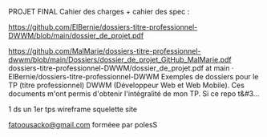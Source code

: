 PROJET FINAL
Cahier des charges + cahier des spec : 
 
https://github.com/ElBernie/dossiers-titre-professionnel-DWWM/blob/main/dossier_de_projet.pdf
 
https://github.com/MalMarie/dossiers-titre-professionnel-dwwm/blob/main/Dossiers/dossier_de_projet_GitHub_MalMarie.pdf
dossiers-titre-professionnel-DWWM/dossier_de_projet.pdf at main · ElBernie/dossiers-titre-professionnel-DWWM
Exemples de dossiers pour le TP (titre professionnel) DWWM (Développeur Web et Web Mobile). Ces documents m&#39;ont permis d&#39;obtenir l&#39;intégralité de mon TP. Si ce repo t&#3...
 
1 ds un 1er tps wireframe squelette site

fatoousacko@gmail.com forméee par polesS